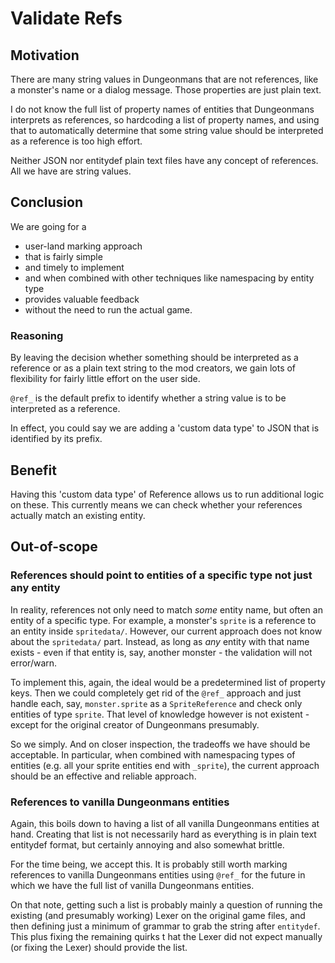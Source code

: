 # Validate Refs

## Motivation

There are many string values in Dungeonmans that are not references, like a monster's name or a dialog message. Those properties are just plain text.

I do not know the full list of property names of entities that Dungeonmans interprets as references, so hardcoding a list of property names, and using that to automatically determine that some string value should be interpreted as a reference is too high effort.

Neither JSON nor entitydef plain text files have any concept of references. All we have are string values.

## Conclusion

We are going for a

- user-land marking approach
- that is fairly simple
- and timely to implement
- and when combined with other techniques like namespacing by entity type
- provides valuable feedback
- without the need to run the actual game.

### Reasoning

By leaving the decision whether something should be interpreted as a reference or as a plain text string to the mod creators, we gain lots of flexibility for fairly little effort on the user side.

`@ref_` is the default prefix to identify whether a string value is to be interpreted as a reference.

In effect, you could say we are adding a 'custom data type' to JSON that is identified by its prefix.

## Benefit

Having this 'custom data type' of Reference allows us to run additional logic on these. This currently means we can check whether your references actually match an existing entity.

## Out-of-scope

### References should point to entities of a specific type not just any entity

In reality, references not only need to match _some_ entity name, but often an entity of a specific type. For example, a monster's `sprite` is a reference to an entity inside `spritedata/`. However, our current approach does not know about the `spritedata/` part. Instead, as long as _any_ entity with that name exists - even if that entity is, say, another monster - the validation will not error/warn.

To implement this, again, the ideal would be a predetermined list of property keys. Then we could completely get rid of the `@ref_` approach and just handle each, say, `monster.sprite` as a `SpriteReference` and check only entities of type `sprite`. That level of knowledge however is not existent - except for the original creator of Dungeonmans presumably.

So we simply. And on closer inspection, the tradeoffs we have should be acceptable. In particular, when combined with namespacing types of entities (e.g. all your sprite entities end with `_sprite`), the current approach should be an effective and reliable approach.

### References to vanilla Dungeonmans entities

Again, this boils down to having a list of all vanilla Dungeonmans entities at hand. Creating that list is not necessarily hard as everything is in plain text entitydef format, but certainly annoying and also somewhat brittle.

For the time being, we accept this. It is probably still worth marking references to vanilla Dungeonmans entities using `@ref_` for the future in which we have the full list of vanilla Dungeonmans entities.

On that note, getting such a list is probably mainly a question of running the existing (and presumably working) Lexer on the original game files, and then defining just a minimum of grammar to grab the string after `entitydef`. This plus fixing the remaining quirks t hat the Lexer did not expect manually (or fixing the Lexer) should provide the list.
